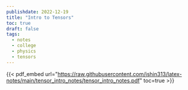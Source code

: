 ```yaml
---
publishdate: 2022-12-19
title: "Intro to Tensors"
toc: true
draft: false
tags:
  - notes
  - college
  - physics
  - tensors
---
```


{{< pdf_embed url="https://raw.githubusercontent.com/jshin313/latex-notes/main/tensor_intro_notes/tensor_intro_notes.pdf" toc=true >}}
